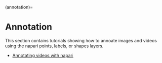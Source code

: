 (annotation)=
# Annotation

This section contains tutorials showing how to annoate images and videos using the napari points, labels, or shapes layers.

* [Annotating videos with napari](annotate_points)
